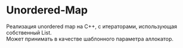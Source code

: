 # Unordered-Map
Реализация unordered map на C++, с итераторами, использующая собственный List.  
Может принимать в качестве шаблонного параметра аллокатор.
